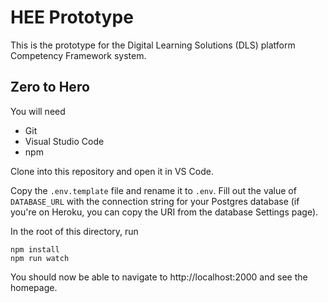 # HEE Prototype

This is the prototype for the Digital Learning Solutions (DLS) platform Competency Framework system.

## Zero to Hero

You will need
* Git
* Visual Studio Code
* npm

Clone into this repository and open it in VS Code.

Copy the `.env.template` file and rename it to `.env`. Fill out the value of `DATABASE_URL` with the connection string for your Postgres database (if you're on Heroku, you can copy the URI from the database Settings page).

In the root of this directory, run
```
npm install
npm run watch
```

You should now be able to navigate to http://localhost:2000 and see the homepage.
